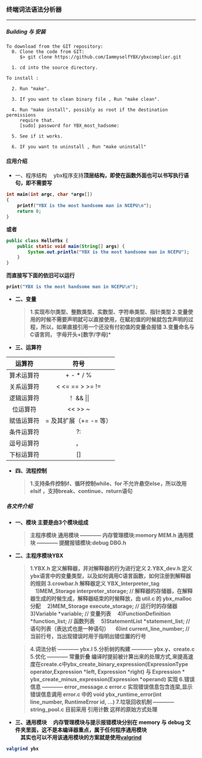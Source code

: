 ﻿### 终端词法语法分析器
---

##### Building 与 安装
```
To download from the GIT repository:
  0. Clone the code from GIT:
     $> git clone https://github.com/IammyselfYBX/ybxcomplier.git

  1. cd into the source directory.

To install :

  2. Run "make". 

  3. If you want to clean binary file , Run "make clean".

  4. Run "make install", possibly as root if the destination permissions
     require that.
     [sudo] password for YBX_most_hadsome: 

  5. See if it works.  

  6. IF you want to uninstall , Run "make uninstall"
```
#### 应用介绍
- 一、程序结构
&emsp;ybx程序支持<b>顶层结构<b>，即使在函数外面也可以书写执行语句，即不需要写
```c++
int main(int argc, char *argv[])
{
    printf("YBX is the most handsome man in NCEPU\n");
    return 0;
}
```
或者
```java
public class HelloYbx {
    public static void main(String[] args) {
        System.out.println("YBX is the most handsome man in NCEPU");
    }
}

```
而直接写下面的依旧可以运行
```c++
print("YBX is the most handsome man in NCEPU\n");
```
- 二、变量
    > 1.实现布尔类型、整数类型、实数型、字符串类型、指针类型
    > 2.变量使用的时候不需要声明就可以直接使用，在赋初值的时候就包含声明的过程，所以，如果直接引用一个还没有付初值的变量会报错
    > 3.变量命名与C语言同， 字母开头+[数字/字母]*

- 三、运算符

|    运算符    |               符号               |
|   :----:    |             :----:               |
| 算术运算符    |       +  -  *  /  %             |
| 关系运算符    |	<  <=   ==   >   >=   !=      |
| 逻辑运算符	|           ！  &&  \|\|          | - 取反
| 位运算符	    |        <<   >>   ~  |  ^  &     | ^ | & ~
| 赋值运算符    |	= 及其扩展（+= -= 等）          |   += -=
| 条件运算符    |	             ?:               | *
| 逗号运算符    |       	    ，                | *
| 下标运算符    |           	[]               |  *

- 四、流程控制
    > 1.支持条件控制if、循环控制while、for
    > 不允许悬空else，所以改用 elsif ，支持break、continue、return语句


##### 各文件介绍
- 一、模块
    主要是由3个模块组成
    > 主程序模块
    > 通用模块 ———— 内存管理模块:memory MEM.h
    > 通用模块 ———— 提醒报错模块:debug DBG.h

- 二、主程序模块YBX
    > 1.YBX.h 定义解释器，并对解释器的行为进行定义
    > 2.YBX_dev.h 定义ybx语言中的变量类型，以及如何调用C语言函数，如何注册到解释器的规则
    > 3.crowbar.h 解释器定义  YBX_Interpreter_tag  
        &emsp;1)MEM_Storage         interpreter_storage;		// 解释器的存储器，在解释器生成的时候生成，解释器结束的时候释放，由 util.c 的 ybx_malloc 分配
        &emsp;2)MEM_Storage         execute_storage;			// 运行时的存储器
        &emsp;3)Variable            *variable;					// 变量列表
        &emsp;4)FunctionDefinition  *function_list;				// 函数列表
        &emsp;5)StatementList       *statement_list;			// 语句列表（表达式也是一种语句）
        &emsp;6)int                 current_line_number;		// 当前行号，当出现错误时用于指明出错位置的行号

    > 4.词法分析 ———— ybx.l
    > 5.分析树的构建 ———— ybx.y、create.c
    > 5.优化 ———— 常量折叠
    	编译时提前被计算出来的处理方式,来提高速度在create.c中ybx_create_binary_expression(ExpressionType operator,Expression *left, Expression *right) 与 Expression * ybx_create_minus_expression(Expression *operand) 实现
    > 6.错误信息 ———— error_message.c error.c
    实现错误信息包含连梁,显示错误信息调用 error.c 中的 void ybx_runtime_error(int line_number, RuntimeError id, ...)
    > 7.垃圾回收机制 ———— string_pool.c 
        目前采用 引用计数 这样的原始方式处理

- 三、通用模块
&emsp;内存管理模块与提示报错模块分别在 memory 与 debug 文件夹里面，这不是本编译器重点，属于任何程序通用模块<br>
&emsp;其实也可以不用该通用模块的方案就是使用[valgrind](http://valgrind.org/)
```bash
valgrind ybx
```

